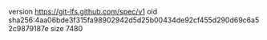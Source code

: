 version https://git-lfs.github.com/spec/v1
oid sha256:4aa06bde3f315fa98902942d5d25b00434de92cf455d290d69c6a52c9879187e
size 7480
